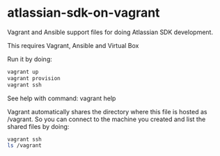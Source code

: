 # atlassian-sdk-on-vagrant
Vagrant and Ansible support files for doing Atlassian SDK development.

This requires Vagrant, Ansible and Virtual Box

Run it by doing:
```bash
vagrant up
vagrant provision
vagrant ssh
```
See help with command: vagrant help

Vagrant automatically shares the directory where this file is hosted as /vagrant. So you can connect to the machine you created and list the shared files by doing:

```bash
vagrant ssh
ls /vagrant
```
